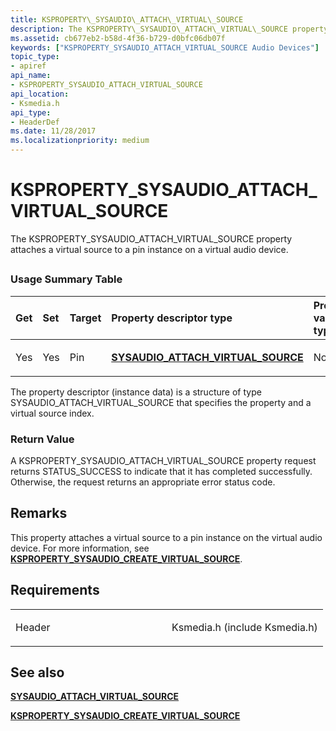 ```yaml
---
title: KSPROPERTY\_SYSAUDIO\_ATTACH\_VIRTUAL\_SOURCE
description: The KSPROPERTY\_SYSAUDIO\_ATTACH\_VIRTUAL\_SOURCE property attaches a virtual source to a pin instance on a virtual audio device.
ms.assetid: cb677eb2-b58d-4f36-b729-d0bfc06db07f
keywords: ["KSPROPERTY_SYSAUDIO_ATTACH_VIRTUAL_SOURCE Audio Devices"]
topic_type:
- apiref
api_name:
- KSPROPERTY_SYSAUDIO_ATTACH_VIRTUAL_SOURCE
api_location:
- Ksmedia.h
api_type:
- HeaderDef
ms.date: 11/28/2017
ms.localizationpriority: medium
---
```


# KSPROPERTY\_SYSAUDIO\_ATTACH\_VIRTUAL\_SOURCE


The KSPROPERTY\_SYSAUDIO\_ATTACH\_VIRTUAL\_SOURCE property attaches a virtual source to a pin instance on a virtual audio device.

## <span id="ddk_ksproperty_sysaudio_attach_virtual_source_ks"></span><span id="DDK_KSPROPERTY_SYSAUDIO_ATTACH_VIRTUAL_SOURCE_KS"></span>


### <span id="Usage_Summary_Table"></span><span id="usage_summary_table"></span><span id="USAGE_SUMMARY_TABLE"></span>Usage Summary Table

<table>
<colgroup>
<col width="20%" />
<col width="20%" />
<col width="20%" />
<col width="20%" />
<col width="20%" />
</colgroup>
<thead>
<tr class="header">
<th align="left">Get</th>
<th align="left">Set</th>
<th align="left">Target</th>
<th align="left">Property descriptor type</th>
<th align="left">Property value type</th>
</tr>
</thead>
<tbody>
<tr class="odd">
<td align="left"><p>Yes</p></td>
<td align="left"><p>Yes</p></td>
<td align="left"><p>Pin</p></td>
<td align="left"><p><a href="https://docs.microsoft.com/windows-hardware/drivers/ddi/ksmedia/ns-ksmedia-sysaudio_attach_virtual_source" data-raw-source="[&lt;strong&gt;SYSAUDIO_ATTACH_VIRTUAL_SOURCE&lt;/strong&gt;](/windows-hardware/drivers/ddi/ksmedia/ns-ksmedia-sysaudio_attach_virtual_source)"><strong>SYSAUDIO_ATTACH_VIRTUAL_SOURCE</strong></a></p></td>
<td align="left"><p>None</p></td>
</tr>
</tbody>
</table>

 

The property descriptor (instance data) is a structure of type SYSAUDIO\_ATTACH\_VIRTUAL\_SOURCE that specifies the property and a virtual source index.

### <span id="Return_Value"></span><span id="return_value"></span><span id="RETURN_VALUE"></span>Return Value

A KSPROPERTY\_SYSAUDIO\_ATTACH\_VIRTUAL\_SOURCE property request returns STATUS\_SUCCESS to indicate that it has completed successfully. Otherwise, the request returns an appropriate error status code.

Remarks
-------

This property attaches a virtual source to a pin instance on the virtual audio device. For more information, see [**KSPROPERTY\_SYSAUDIO\_CREATE\_VIRTUAL\_SOURCE**](ksproperty-sysaudio-create-virtual-source.md).

Requirements
------------

<table>
<colgroup>
<col width="50%" />
<col width="50%" />
</colgroup>
<tbody>
<tr class="odd">
<td align="left"><p>Header</p></td>
<td align="left">Ksmedia.h (include Ksmedia.h)</td>
</tr>
</tbody>
</table>

## <span id="see_also"></span>See also


[**SYSAUDIO\_ATTACH\_VIRTUAL\_SOURCE**](/windows-hardware/drivers/ddi/ksmedia/ns-ksmedia-sysaudio_attach_virtual_source)

[**KSPROPERTY\_SYSAUDIO\_CREATE\_VIRTUAL\_SOURCE**](ksproperty-sysaudio-create-virtual-source.md)

 


